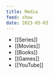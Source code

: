 ```yaml
---
title: Media
feed: show
date: 2023-05-03
---
```


* [[Series]]
* [[Movies]]
* [[Books]]
* [[Games]]
* [[YouTube]]